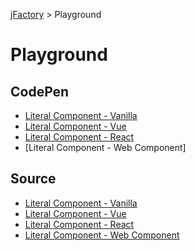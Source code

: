 [jFactory](../index.md) > Playground 

# Playground

## CodePen

* [Literal Component - Vanilla](https://codepen.io/jfactory-es/pen/KKwxaqr?editors=1010)
* [Literal Component - Vue](https://codepen.io/jfactory-es/pen/GRgzMqx?editors=1010)
* [Literal Component - React](https://codepen.io/jfactory-es/pen/WNbmooa?editors=1010)
* [Literal Component - Web Component]

## Source

* [Literal Component - Vanilla](literal-vanilla.md)
* [Literal Component - Vue](literal-vue.md)
* [Literal Component - React](literal-react.md)
* [Literal Component - Web Component](literal-webcomponent.md)
